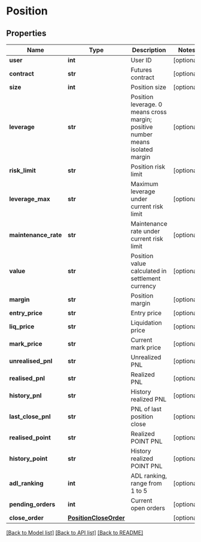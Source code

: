 # Position

## Properties
Name | Type | Description | Notes
------------ | ------------- | ------------- | -------------
**user** | **int** | User ID | [optional] 
**contract** | **str** | Futures contract | [optional] 
**size** | **int** | Position size | [optional] 
**leverage** | **str** | Position leverage. 0 means cross margin; positive number means isolated margin | [optional] 
**risk_limit** | **str** | Position risk limit | [optional] 
**leverage_max** | **str** | Maximum leverage under current risk limit | [optional] 
**maintenance_rate** | **str** | Maintenance rate under current risk limit | [optional] 
**value** | **str** | Position value calculated in settlement currency | [optional] 
**margin** | **str** | Position margin | [optional] 
**entry_price** | **str** | Entry price | [optional] 
**liq_price** | **str** | Liquidation price | [optional] 
**mark_price** | **str** | Current mark price | [optional] 
**unrealised_pnl** | **str** | Unrealized PNL | [optional] 
**realised_pnl** | **str** | Realized PNL | [optional] 
**history_pnl** | **str** | History realized PNL | [optional] 
**last_close_pnl** | **str** | PNL of last position close | [optional] 
**realised_point** | **str** | Realized POINT PNL | [optional] 
**history_point** | **str** | History realized POINT PNL | [optional] 
**adl_ranking** | **int** | ADL ranking, range from 1 to 5 | [optional] 
**pending_orders** | **int** | Current open orders | [optional] 
**close_order** | [**PositionCloseOrder**](PositionCloseOrder.md) |  | [optional] 

[[Back to Model list]](../README.md#documentation-for-models) [[Back to API list]](../README.md#documentation-for-api-endpoints) [[Back to README]](../README.md)


